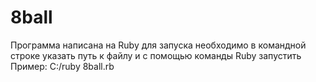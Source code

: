 # 8ball
Программа написана на Ruby
для запуска необходимо в командной строке указать путь к файлу и с помощью команды Ruby запустить
Пример: C:/ruby 8ball.rb
